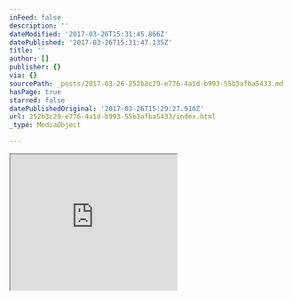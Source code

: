 ```yaml
---
inFeed: false
description: ''
dateModified: '2017-03-26T15:31:45.866Z'
datePublished: '2017-03-26T15:31:47.135Z'
title: ''
author: []
publisher: {}
via: {}
sourcePath: _posts/2017-03-26-252b3c29-e776-4a1d-b993-55b3afba5433.md
hasPage: true
starred: false
datePublishedOriginal: '2017-03-26T15:29:27.910Z'
url: 252b3c29-e776-4a1d-b993-55b3afba5433/index.html
_type: MediaObject

---
```

<iframe src="https://the-grid.github.io/ed-userhtml/?g=eJxtVNuO2zYQffZ-xaxaQDYQS3tpg9SxjTabPLQwkMU2bR4LihxZtClSISmvlYX_Ja_7Hf6xjiTfZJgGbJM8M-fwcIZjIVcgxSTI2VzyYDqOaWEKV1djx60sPPiqwEngce3jBVuxdjUAZ_kkyLwv3CiOuREYLb6VaKuImzxu_w7volv65FJHC1dnbmOnV-Pr4RD-KH12A8rwJeyYhsPpgbWbXuiI1fA2uYvrqGHBnHs2Vih0jqjuLhDBbuzTHld-7oMwvMxRexhEFpmo-mmpuZdG9wfwsgPST6-3YrbVOQGNz63wGc0fTwT0w6-3i2Rd3j_c3Nw_Y_Z0t0zKh7-M_f7bx7v7rPr0IXwT8ioxRpkIy-NxwsH7HdFxNJNeTRk1t6KkXvZfOhDOlEoYX_7zNBtBuDeqmA9ZUQznxQJ1rsXtzTeFb1Em6zSzKk0552_tOnIUzBIVcWVKEQvmssQwK6LM5yp806Ux2jOp0Y5gVyDdfUmAE_79AckVJRzy0qKrnMfcNTe32_5PmbmJCj0_IyuszJmtHghCfOFP6bvbX3_5eAYSkvsRdM1o7PLSK6SwHclZWAN5RkUyCBR8kKhXqEuEF81y3FwHF-CYM6n2XD0azcKfuij9o2IcM6NE48zKeNvs_Y5rzAuF9Wl3Geu41BiP9gu1EIE_Jx61tJAbDYpkQO0r9csFBfXIqDQPsQ9Ga1xTiYIpQeq2qOupY9pRRg8Coe4LhNEguGrZe5vLmRvFf1MDXLJzP1zJOZU3cc9OtAK5Z6rt6zixEE-3P2DsCkYqfKVwEibkSzh9afJvqBlpa9oi_92-WplK_A6NZZAY6RFq3OH0jeKUVlDMWILkf_CJZ8ivuwiL3lZ7wNP2lTSyCu05yKE-pHlqRKOF_upEhgPSl7vWULF9ddJSb6ADVhbM0oOn_eBSVqnnncQyiqIujlD-cITWr-ugd8FpuqFed31zTFQ_FI8kJHen10TZuSnqcqdvLQX1jknJsxDiGGbIrAaWmJLe0RpGofsOPT6j9Py5uN0-kJ1VCp20MNrhl6qh8maJOmyrejN435TXAV8vHB7e_wGWZ9aV" height="244" style=""></iframe>